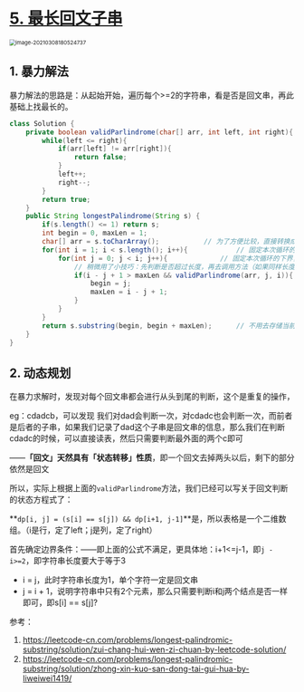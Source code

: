 # [5. 最长回文子串](https://leetcode-cn.com/problems/longest-palindromic-substring/)

<img src="C:\Users\surface\AppData\Roaming\Typora\typora-user-images\image-20210308180524737.png" alt="image-20210308180524737" style="zoom:67%;" />

## 1. 暴力解法

暴力解法的思路是：从起始开始，遍历每个>=2的字符串，看是否是回文串，再此基础上找最长的。

```java
class Solution {
    private boolean validParlindrome(char[] arr, int left, int right){	// 判断当前数组是否是回文串
        while(left <= right){
            if(arr[left] != arr[right]){
                return false;
            }
            left++;
            right--;
        }
        return true;
    }
    public String longestPalindrome(String s) {
        if(s.length() <= 1) return s;
        int begin = 0, maxLen = 1;
        char[] arr = s.toCharArray();			// 为了方便比较，直接转换成数组
        for(int i = 1; i < s.length(); i++){			// 固定本次循环的上界，即right
            for(int j = 0; j < i; j++){				// 固定本次循环的下界，即left
                // 稍微用了小技巧：先判断是否超过长度，再去调用方法（如果同样长度的回文串已经出现过了，就没有必要再判断一次）
                if(i - j + 1 > maxLen && validParlindrome(arr, j, i)){
                    begin = j;
                    maxLen = i - j + 1;
                }
            }
        }
        return s.substring(begin, begin + maxLen);		// 不用去存储当前最长串，只需要保存起始点和最长长度即可
    }
}
```

## 2. 动态规划

在暴力求解时，发现对每个回文串都会进行从头到尾的判断，这个是重复的操作，

eg：cdadcb，可以发现 我们对dad会判断一次，对cdadc也会判断一次，而前者是后者的子串，如果我们记录了dad这个子串是回文串的信息，那么我们在判断cdadc的时候，可以直接读表，然后只需要判断最外面的两个c即可

——**「回文」天然具有「状态转移」性质**，即一个回文去掉两头以后，剩下的部分依然是回文

所以，实际上根据上面的`validParlindrome`方法，我们已经可以写关于回文判断的状态方程式了：

**`dp[i, j] = (s[i] == s[j]) && dp[i+1, j-1]`**是，所以表格是一个二维数组。（i是行，定了left；j是列，定了right）

首先确定边界条件：——即上面的公式不满足，更具体地：i+1<=j-1，即`j - i>=2`，即字符串长度要大于等于3

- i = j，此时字符串长度为1，单个字符一定是回文串
- j = i + 1，说明字符串中只有2个元素，那么只需要判断i和j两个结点是否一样即可，即s[i] == s[j]?



参考：

1. https://leetcode-cn.com/problems/longest-palindromic-substring/solution/zui-chang-hui-wen-zi-chuan-by-leetcode-solution/
2. https://leetcode-cn.com/problems/longest-palindromic-substring/solution/zhong-xin-kuo-san-dong-tai-gui-hua-by-liweiwei1419/